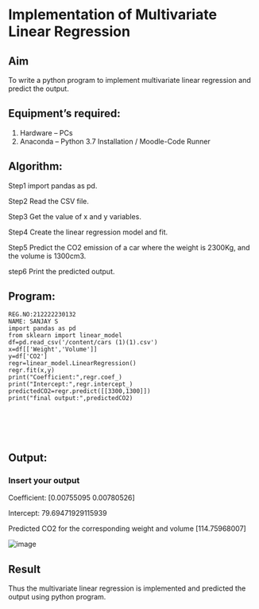 # Implementation of Multivariate Linear Regression
## Aim
To write a python program to implement multivariate linear regression and predict the output.
## Equipment’s required:
1.	Hardware – PCs
2.	Anaconda – Python 3.7 Installation / Moodle-Code Runner
## Algorithm:
Step1
import pandas as pd.

Step2
Read the CSV file.

Step3
Get the value of x and y variables.

Step4
Create the linear regression model and fit.

Step5
Predict the CO2 emission of a car where the weight is 2300Kg, and the volume is 1300cm3.

step6
Print the predicted output.

## Program:
```
REG.NO:212222230132
NAME: SANJAY S
import pandas as pd
from sklearn import linear_model
df=pd.read_csv('/content/cars (1)(1).csv')
x=df[['Weight','Volume']]
y=df['CO2']
regr=linear_model.LinearRegression()
regr.fit(x,y)
print("Coefficient:",regr.coef_)
print("Intercept:",regr.intercept_)
predictedCO2=regr.predict([[3300,1300]])
print("final output:",predictedCO2)






```
## Output:

### Insert your output

Coefficient: [0.00755095 0.00780526]



Intercept: 79.69471929115939


Predicted CO2 for the corresponding weight and volume [114.75968007]


![image](https://github.com/22002102/Multivariate-Linear-Regression/assets/119091638/64b85712-7af3-4766-a72f-8d991021a661)


## Result
Thus the multivariate linear regression is implemented and predicted the output using python program.
